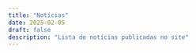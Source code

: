 ```yaml
---
title: "Notícias"
date: 2025-02-05
draft: false
description: "Lista de notícias publicadas no site"
---
```

